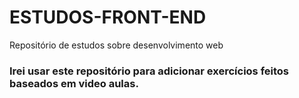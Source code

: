 # ESTUDOS-FRONT-END
Repositório de estudos sobre desenvolvimento web

### Irei usar este repositório para adicionar exercícios feitos baseados em video aulas.
